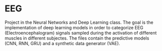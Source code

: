 # EEG
Project in the Neural Networks and Deep Learning class. The goal is the implementation of deep learning models in order to categorize EEG (Electroencephalogram) signals sampled during the activation of different muscles in different subjectes. 
The files contain the predictive models (CNN, RNN, GRU) and a synthetic data generator (VAE).
